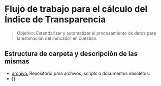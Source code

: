 # Flujo de trabajo para el cálculo del Índice de Transparencia

> Objetivo: Estandarizar y automatizar el procesamiento de datos para la estimación del índicador en cuestión.

## Estructura de carpeta y descripción de las mismas

- [archivo:](archivo) Repositorio para archivos, scripts o documentos obsoletos.
- []


